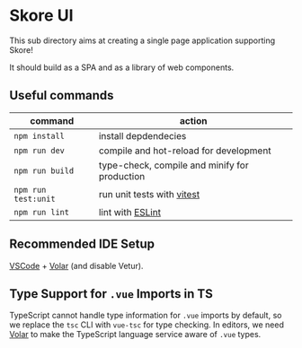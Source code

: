 # Skore UI

This sub directory aims at creating a single page application supporting Skore!

It should build as a SPA and as a library of web components.

## Useful commands

| command             | action                                            |
|---------------------|---------------------------------------------------|
| `npm install`       | install depdendecies                              |
| `npm run dev`       | compile and hot-reload for development            |
| `npm run build`     | type-check, compile and minify for production     |
| `npm run test:unit` | run unit tests with [vitest](https://vitest.dev/) |
| `npm run lint`      | lint with [ESLint](https://eslint.org/)           |


## Recommended IDE Setup

[VSCode](https://code.visualstudio.com/) + [Volar](https://marketplace.visualstudio.com/items?itemName=Vue.volar) (and disable Vetur).

## Type Support for `.vue` Imports in TS

TypeScript cannot handle type information for `.vue` imports by default, so we replace the `tsc` CLI with `vue-tsc` for type checking. In editors, we need [Volar](https://marketplace.visualstudio.com/items?itemName=Vue.volar) to make the TypeScript language service aware of `.vue` types.
